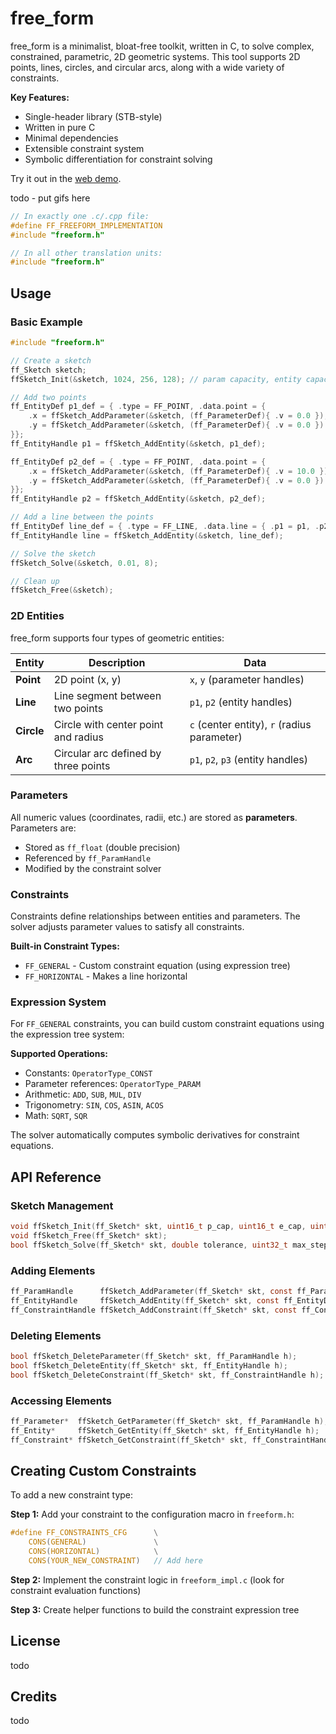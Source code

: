 # free_form

free_form is a minimalist, bloat-free toolkit, written in C, to solve complex, constrained, parametric, 2D geometric systems. This tool supports 2D points, lines, circles, and circular arcs, along with a wide variety of constraints.

**Key Features:**
- Single-header library (STB-style)
- Written in pure C
- Minimal dependencies
- Extensible constraint system
- Symbolic differentiation for constraint solving

Try it out in the [web demo](https://mvparker810.github.io/free_form_web).  


todo - put gifs here

```c
// In exactly one .c/.cpp file:
#define FF_FREEFORM_IMPLEMENTATION
#include "freeform.h"

// In all other translation units:
#include "freeform.h"
```

## Usage

### Basic Example

```c
#include "freeform.h"

// Create a sketch
ff_Sketch sketch;
ffSketch_Init(&sketch, 1024, 256, 128); // param capacity, entity capacity, constraint capacity

// Add two points
ff_EntityDef p1_def = { .type = FF_POINT, .data.point = {
    .x = ffSketch_AddParameter(&sketch, (ff_ParameterDef){ .v = 0.0 }),
    .y = ffSketch_AddParameter(&sketch, (ff_ParameterDef){ .v = 0.0 })
}};
ff_EntityHandle p1 = ffSketch_AddEntity(&sketch, p1_def);

ff_EntityDef p2_def = { .type = FF_POINT, .data.point = {
    .x = ffSketch_AddParameter(&sketch, (ff_ParameterDef){ .v = 10.0 }),
    .y = ffSketch_AddParameter(&sketch, (ff_ParameterDef){ .v = 0.0 })
}};
ff_EntityHandle p2 = ffSketch_AddEntity(&sketch, p2_def);

// Add a line between the points
ff_EntityDef line_def = { .type = FF_LINE, .data.line = { .p1 = p1, .p2 = p2 }};
ff_EntityHandle line = ffSketch_AddEntity(&sketch, line_def);

// Solve the sketch
ffSketch_Solve(&sketch, 0.01, 8);

// Clean up
ffSketch_Free(&sketch);
```

### 2D Entities

free_form supports four types of geometric entities:

| Entity | Description | Data |
|--------|-------------|------|
| **Point** | 2D point (x, y) | `x`, `y` (parameter handles) |
| **Line** | Line segment between two points | `p1`, `p2` (entity handles) |
| **Circle** | Circle with center point and radius | `c` (center entity), `r` (radius parameter) |
| **Arc** | Circular arc defined by three points | `p1`, `p2`, `p3` (entity handles) |

### Parameters

All numeric values (coordinates, radii, etc.) are stored as **parameters**. Parameters are:
- Stored as `ff_float` (double precision)
- Referenced by `ff_ParamHandle`
- Modified by the constraint solver

### Constraints

Constraints define relationships between entities and parameters. The solver adjusts parameter values to satisfy all constraints.

**Built-in Constraint Types:**
- `FF_GENERAL` - Custom constraint equation (using expression tree)
- `FF_HORIZONTAL` - Makes a line horizontal

### Expression System

For `FF_GENERAL` constraints, you can build custom constraint equations using the expression tree system:

**Supported Operations:**
- Constants: `OperatorType_CONST`
- Parameter references: `OperatorType_PARAM`
- Arithmetic: `ADD`, `SUB`, `MUL`, `DIV`
- Trigonometry: `SIN`, `COS`, `ASIN`, `ACOS`
- Math: `SQRT`, `SQR`

The solver automatically computes symbolic derivatives for constraint equations.

## API Reference

### Sketch Management
```c
void ffSketch_Init(ff_Sketch* skt, uint16_t p_cap, uint16_t e_cap, uint16_t c_cap);
void ffSketch_Free(ff_Sketch* skt);
bool ffSketch_Solve(ff_Sketch* skt, double tolerance, uint32_t max_steps);
```

### Adding Elements
```c
ff_ParamHandle      ffSketch_AddParameter(ff_Sketch* skt, const ff_ParameterDef p_def);
ff_EntityHandle     ffSketch_AddEntity(ff_Sketch* skt, const ff_EntityDef e_def);
ff_ConstraintHandle ffSketch_AddConstraint(ff_Sketch* skt, const ff_ConstraintDef c_def);
```

### Deleting Elements
```c
bool ffSketch_DeleteParameter(ff_Sketch* skt, ff_ParamHandle h);
bool ffSketch_DeleteEntity(ff_Sketch* skt, ff_EntityHandle h);
bool ffSketch_DeleteConstraint(ff_Sketch* skt, ff_ConstraintHandle h);
```

### Accessing Elements
```c
ff_Parameter*  ffSketch_GetParameter(ff_Sketch* skt, ff_ParamHandle h);
ff_Entity*     ffSketch_GetEntity(ff_Sketch* skt, ff_EntityHandle h);
ff_Constraint* ffSketch_GetConstraint(ff_Sketch* skt, ff_ConstraintHandle h);
```

## Creating Custom Constraints

To add a new constraint type:

**Step 1:** Add your constraint to the configuration macro in `freeform.h`:
```c
#define FF_CONSTRAINTS_CFG      \
    CONS(GENERAL)               \
    CONS(HORIZONTAL)            \
    CONS(YOUR_NEW_CONSTRAINT)   // Add here
```

**Step 2:** Implement the constraint logic in `freeform_impl.c` (look for constraint evaluation functions)

**Step 3:** Create helper functions to build the constraint expression tree

## License

todo

## Credits

todo
